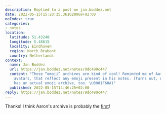 ```yaml
---
description: Replied to a post on jan.boddez.net
date: 2022-05-15T15:20:35.361020968+02:00
noIndex: true
categories:
- notes
location:
  latitude: 51.43248
  longitude: 5.48615
  locality: Eindhoven
  region: North Brabant
  country: Netherlands
context:
  name: Jan Boddez
  url: https://jan.boddez.net/notes/9dc490c447
  content: "These “emoji” archives are kind of cool! Reminded me of Aaron Parecki’s
    avatars, that reflect any emoji present in his notes. (Turns out, of course, Aaron
    has an actual emoji archive, too. \U0001F60A)"
  published: 2022-05-15T14:46:25+02:00
reply: https://jan.boddez.net/notes/9dc490c447
---
```


Thanks! I think Aaron's archive is probably the [first](https://aaronparecki.com/2017/02/20/6/day-62-emoji)!
